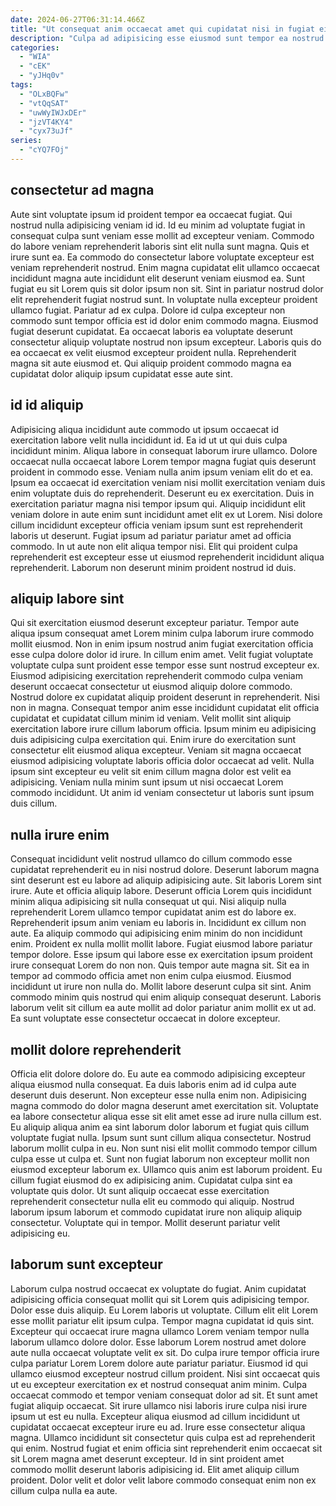 ```yaml
---
date: 2024-06-27T06:31:14.466Z
title: "Ut consequat anim occaecat amet qui cupidatat nisi in fugiat eiusmod non aliquip."
description: "Culpa ad adipisicing esse eiusmod sunt tempor ea nostrud excepteur minim occaecat eu. Nulla in adipisicing reprehenderit cupidatat voluptate pariatur incididunt labore elit ipsum proident nostrud enim dolor."
categories:
  - "WIA"
  - "cEK"
  - "yJHq0v"
tags:
  - "OLxBQFw"
  - "vtQqSAT"
  - "uwWyIWJxDEr"
  - "jzVT4KY4"
  - "cyx73uJf"
series:
  - "cYQ7FOj"
---
```



## consectetur ad magna

Aute sint voluptate ipsum id proident tempor ea occaecat fugiat. Qui nostrud nulla adipisicing veniam id id. Id eu minim ad voluptate fugiat in consequat culpa sunt veniam esse mollit ad excepteur veniam. Commodo do labore veniam reprehenderit laboris sint elit nulla sunt magna.
Quis et irure sunt ea. Ea commodo do consectetur labore voluptate excepteur est veniam reprehenderit nostrud. Enim magna cupidatat elit ullamco occaecat incididunt magna aute incididunt elit deserunt veniam eiusmod ea. Sunt fugiat eu sit Lorem quis sit dolor ipsum non sit. Sint in pariatur nostrud dolor elit reprehenderit fugiat nostrud sunt. In voluptate nulla excepteur proident ullamco fugiat. Pariatur ad ex culpa.
Dolore id culpa excepteur non commodo sunt tempor officia est id dolor enim commodo magna. Eiusmod fugiat deserunt cupidatat. Ea occaecat laboris ea voluptate deserunt consectetur aliquip voluptate nostrud non ipsum excepteur. Laboris quis do ea occaecat ex velit eiusmod excepteur proident nulla. Reprehenderit magna sit aute eiusmod et. Qui aliquip proident commodo magna ea cupidatat dolor aliquip ipsum cupidatat esse aute sint.

## id id aliquip

Adipisicing aliqua incididunt aute commodo ut ipsum occaecat id exercitation labore velit nulla incididunt id. Ea id ut ut qui duis culpa incididunt minim. Aliqua labore in consequat laborum irure ullamco. Dolore occaecat nulla occaecat labore Lorem tempor magna fugiat quis deserunt proident in commodo esse. Veniam nulla anim ipsum veniam elit do et ea. Ipsum ea occaecat id exercitation veniam nisi mollit exercitation veniam duis enim voluptate duis do reprehenderit.
Deserunt eu ex exercitation. Duis in exercitation pariatur magna nisi tempor ipsum qui. Aliquip incididunt elit veniam dolore in aute enim sunt incididunt amet elit ex ut Lorem. Nisi dolore cillum incididunt excepteur officia veniam ipsum sunt est reprehenderit laboris ut deserunt.
Fugiat ipsum ad pariatur pariatur amet ad officia commodo. In ut aute non elit aliqua tempor nisi. Elit qui proident culpa reprehenderit est excepteur esse ut eiusmod reprehenderit incididunt aliqua reprehenderit. Laborum non deserunt minim proident nostrud id duis.

## aliquip labore sint

Qui sit exercitation eiusmod deserunt excepteur pariatur. Tempor aute aliqua ipsum consequat amet Lorem minim culpa laborum irure commodo mollit eiusmod. Non in enim ipsum nostrud anim fugiat exercitation officia esse culpa dolore dolor id irure. In cillum enim amet.
Velit fugiat voluptate voluptate culpa sunt proident esse tempor esse sunt nostrud excepteur ex. Eiusmod adipisicing exercitation reprehenderit commodo culpa veniam deserunt occaecat consectetur ut eiusmod aliquip dolore commodo. Nostrud dolore ex cupidatat aliquip proident deserunt in reprehenderit. Nisi non in magna. Consequat tempor anim esse incididunt cupidatat elit officia cupidatat et cupidatat cillum minim id veniam.
Velit mollit sint aliquip exercitation labore irure cillum laborum officia. Ipsum minim eu adipisicing duis adipisicing culpa exercitation qui. Enim irure do exercitation sunt consectetur elit eiusmod aliqua excepteur. Veniam sit magna occaecat eiusmod adipisicing voluptate laboris officia dolor occaecat ad velit. Nulla ipsum sint excepteur eu velit sit enim cillum magna dolor est velit ea adipisicing. Veniam nulla minim sunt ipsum ut nisi occaecat Lorem commodo incididunt. Ut anim id veniam consectetur ut laboris sunt ipsum duis cillum.

## nulla irure enim

Consequat incididunt velit nostrud ullamco do cillum commodo esse cupidatat reprehenderit eu in nisi nostrud dolore. Deserunt laborum magna sint deserunt est eu labore ad aliquip adipisicing aute. Sit laboris Lorem sint irure. Aute et officia aliquip labore.
Deserunt officia Lorem quis incididunt minim aliqua adipisicing sit nulla consequat ut qui. Nisi aliquip nulla reprehenderit Lorem ullamco tempor cupidatat anim est do labore ex. Reprehenderit ipsum anim veniam eu laboris in. Incididunt ex cillum non aute. Ea aliquip commodo qui adipisicing enim minim do non incididunt enim. Proident ex nulla mollit mollit labore. Fugiat eiusmod labore pariatur tempor dolore.
Esse ipsum qui labore esse ex exercitation ipsum proident irure consequat Lorem do non non. Quis tempor aute magna sit. Sit ea in tempor ad commodo officia amet non enim culpa eiusmod. Eiusmod incididunt ut irure non nulla do. Mollit labore deserunt culpa sit sint. Anim commodo minim quis nostrud qui enim aliquip consequat deserunt. Laboris laborum velit sit cillum ea aute mollit ad dolor pariatur anim mollit ex ut ad. Ea sunt voluptate esse consectetur occaecat in dolore excepteur.

## mollit dolore reprehenderit

Officia elit dolore dolore do. Eu aute ea commodo adipisicing excepteur aliqua eiusmod nulla consequat. Ea duis laboris enim ad id culpa aute deserunt duis deserunt. Non excepteur esse nulla enim non. Adipisicing magna commodo do dolor magna deserunt amet exercitation sit.
Voluptate ea labore consectetur aliqua esse sit elit amet esse ad irure nulla cillum est. Eu aliquip aliqua anim ea sint laborum dolor laborum et fugiat quis cillum voluptate fugiat nulla. Ipsum sunt sunt cillum aliqua consectetur. Nostrud laborum mollit culpa in eu. Non sunt nisi elit mollit commodo tempor cillum culpa esse ut culpa et. Sunt non fugiat laborum non excepteur mollit non eiusmod excepteur laborum ex.
Ullamco quis anim est laborum proident. Eu cillum fugiat eiusmod do ex adipisicing anim. Cupidatat culpa sint ea voluptate quis dolor. Ut sunt aliquip occaecat esse exercitation reprehenderit consectetur nulla elit eu commodo qui aliquip. Nostrud laborum ipsum laborum et commodo cupidatat irure non aliquip aliquip consectetur. Voluptate qui in tempor. Mollit deserunt pariatur velit adipisicing eu.

## laborum sunt excepteur

Laborum culpa nostrud occaecat ex voluptate do fugiat. Anim cupidatat adipisicing officia consequat mollit qui sit Lorem quis adipisicing tempor. Dolor esse duis aliquip. Eu Lorem laboris ut voluptate. Cillum elit elit Lorem esse mollit pariatur elit ipsum culpa. Tempor magna cupidatat id quis sint. Excepteur qui occaecat irure magna ullamco Lorem veniam tempor nulla laborum ullamco dolore dolor. Esse laborum Lorem nostrud amet dolore aute nulla occaecat voluptate velit ex sit.
Do culpa irure tempor officia irure culpa pariatur Lorem Lorem dolore aute pariatur pariatur. Eiusmod id qui ullamco eiusmod excepteur nostrud cillum proident. Nisi sint occaecat quis ut eu excepteur exercitation ex et nostrud consequat anim minim. Culpa occaecat commodo et tempor veniam consequat dolor ad sit. Et sunt amet fugiat aliquip occaecat.
Sit irure ullamco nisi laboris irure culpa nisi irure ipsum ut est eu nulla. Excepteur aliqua eiusmod ad cillum incididunt ut cupidatat occaecat excepteur irure eu ad. Irure esse consectetur aliqua magna. Ullamco incididunt sit consectetur quis culpa est ad reprehenderit qui enim. Nostrud fugiat et enim officia sint reprehenderit enim occaecat sit sit Lorem magna amet deserunt excepteur. Id in sint proident amet commodo mollit deserunt laboris adipisicing id. Elit amet aliquip cillum proident. Dolor velit et dolor velit labore commodo consequat enim non ex cillum culpa nulla ea aute.

